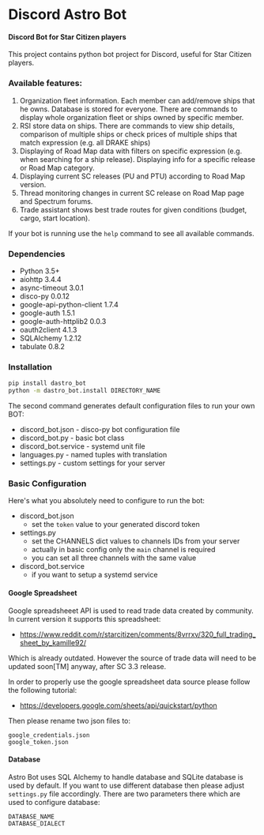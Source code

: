 # Discord Astro Bot

#### Discord Bot for Star Citizen players

This project contains python bot project for Discord, useful for Star Citizen players.

### Available features:
 1. Organization fleet information. Each member can add/remove ships that he owns. 
 Database is stored for everyone. There are commands to display whole organization fleet or 
 ships owned by specific member.
 1. RSI store data on ships. There are commands to view ship details, comparison of multiple ships or check 
 prices of multiple ships that match expression (e.g. all DRAKE ships)
 1. Displaying of Road Map data with filters on specific expression (e.g. when searching for a ship release). 
 Displaying info for a specific release or Road Map category.
 1. Displaying current SC releases (PU and PTU) according to Road Map version.
 1. Thread monitoring changes in current SC release on Road Map page and Spectrum forums.
 1. Trade assistant shows best trade routes for given conditions (budget, cargo, start location).
 
 If your bot is running use the `help` command to see all available commands. 

### Dependencies
* Python 3.5+
* aiohttp 3.4.4
* async-timeout 3.0.1
* disco-py 0.0.12
* google-api-python-client 1.7.4
* google-auth 1.5.1
* google-auth-httplib2 0.0.3
* oauth2client 4.1.3
* SQLAlchemy 1.2.12
* tabulate 0.8.2

### Installation

```bash
pip install dastro_bot
python -m dastro_bot.install DIRECTORY_NAME
```
The second command generates default configuration files to run your own BOT:
* discord_bot.json - disco-py bot configuration file
* discord_bot.py - basic bot class
* discord_bot.service - systemd unit file
* languages.py - named tuples with translation 
* settings.py - custom settings for your server

### Basic Configuration
Here's what you absolutely need to configure to run the bot:
* discord_bot.json 
  * set the `token` value to your generated discord token
* settings.py 
  * set the CHANNELS dict values to channels IDs from your server
  * actually in basic config only the `main` channel is required
  * you can set all three channels with the same value
* discord_bot.service
  * if you want to setup a systemd service

#### Google Spreadsheet
Google spreadsheeet API is used to read trade data created by community.
In current version it supports this spreadsheet:
* https://www.reddit.com/r/starcitizen/comments/8vrrxv/320_full_trading_sheet_by_kamille92/

Which is already outdated. However the source of trade data will need to be updated soon[TM] 
anyway, after SC 3.3 release.  

In order to properly use the google spreadsheet data source please follow the following tutorial:
* https://developers.google.com/sheets/api/quickstart/python

Then please rename two json files to:
```text
google_credentials.json
google_token.json
```

#### Database
Astro Bot uses SQL Alchemy to handle database and SQLite database is used by default. If you want to use 
different database then please adjust `settings.py` file accordingly. 
There are two parameters there which are used to configure database:
```text
DATABASE_NAME
DATABASE_DIALECT
```
